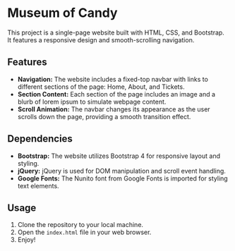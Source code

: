 <h1>Museum of Candy</h1>
  <p>This project is a single-page website built with HTML, CSS, and Bootstrap. It features a responsive design and smooth-scrolling navigation.</p>

<h2>Features</h2>
    <ul>
        <li><strong>Navigation:</strong> The website includes a fixed-top navbar with links to different sections of the page: Home, About, and Tickets.</li>
        <li><strong>Section Content:</strong> Each section of the page includes an image and a blurb of lorem ipsum to simulate webpage content.</li>
        <li><strong>Scroll Animation:</strong> The navbar changes its appearance as the user scrolls down the page, providing a smooth transition effect.</li>
    </ul>

<h2>Dependencies</h2>
    <ul>
        <li><strong>Bootstrap:</strong> The website utilizes Bootstrap 4 for responsive layout and styling.</li>
        <li><strong>jQuery:</strong> jQuery is used for DOM manipulation and scroll event handling.</li>
        <li><strong>Google Fonts:</strong> The Nunito font from Google Fonts is imported for styling text elements.</li>
    </ul>
    
<h2>Usage</h2>
    <ol>
        <li>Clone the repository to your local machine.</li>
        <li>Open the <code>index.html</code> file in your web browser.</li>
        <li>Enjoy!</li>
    </ol>
